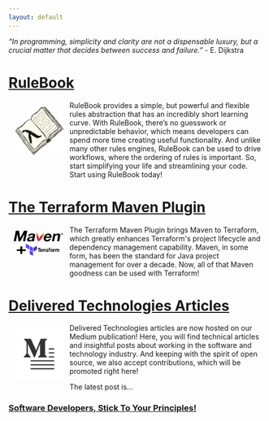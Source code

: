 ```yaml
---
layout: default
---
```


_“In programming, simplicity and clarity are not a dispensable luxury, but a crucial matter that decides between success and failure.”_ - E. Dijkstra

# <a href="{{ site.github.rulebook_repo_url }}">RuleBook</a>
<a href="{{ site.github.rulebook_repo_url }}" style="border: 0px"><img src="RuleBook.png" width="100px" align="left" style="margin: 10px 10px 30px 10px;"></a> RuleBook provides a simple, but powerful and flexible rules abstraction that has an incredibly short learning curve.
With RuleBook, there’s no guesswork or unpredictable behavior, which means developers can spend more time creating useful functionality. And unlike many other rules engines, RuleBook can be used to drive workflows, where the ordering of rules is important. So, start simplifying your life and streamlining your code. Start using RuleBook today!

# <a href="{{ site.github.terraform_maven_repo_url }}">The Terraform Maven Plugin</a>
<a href="{{ site.github.terraform_maven_repo_url }}" style="border: 0px"><img src="MavenTerraform.png" width="100px" align="left" style="margin: 10px 10px 30px 10px;"></a>The Terraform Maven Plugin brings Maven to Terraform, which greatly enhances Terraform's project lifecycle and dependency management capability. Maven, in some form, has been the standard for Java project management for over a decade. Now, all of that Maven goodness can be used with Terraform!

# <a href="https://medium.com/deliveredtechnologies">Delivered Technologies Articles</a>
<img src="medium.png" width="100px" align="left" style="margin: 10px 10px 30px 10px;">Delivered Technologies articles are now hosted on our Medium publication! Here, you will find technical articles
and insightful posts about working in the software and technology industry. And keeping with the spirit of open source,
we also accept contributions, which will be promoted right here!

The latest post is...

### <a href="https://medium.com/deliveredtechnologies/software-developers-stick-to-your-principles-689ad985aa2c">Software Developers, Stick To Your Principles!</a>